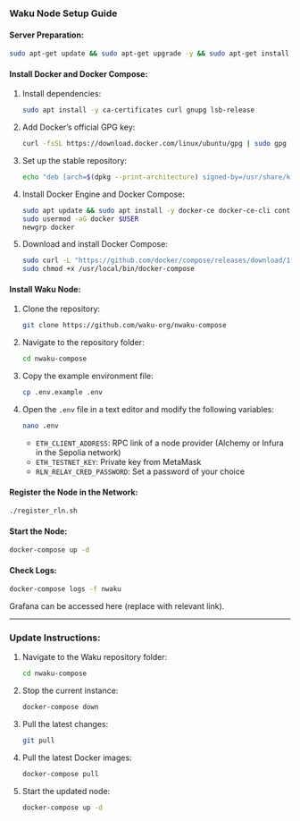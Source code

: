 ### Waku Node Setup Guide

#### Server Preparation:

```bash
sudo apt-get update && sudo apt-get upgrade -y && sudo apt-get install make curl build-essential unzip lz4 gcc git jq -y
```

#### Install Docker and Docker Compose:

1. Install dependencies:
   
   ```bash
   sudo apt install -y ca-certificates curl gnupg lsb-release
   ```

2. Add Docker’s official GPG key:

   ```bash
   curl -fsSL https://download.docker.com/linux/ubuntu/gpg | sudo gpg --dearmor -o /usr/share/keyrings/docker-archive-keyring.gpg
   ```

3. Set up the stable repository:

   ```bash
   echo "deb [arch=$(dpkg --print-architecture) signed-by=/usr/share/keyrings/docker-archive-keyring.gpg] https://download.docker.com/linux/ubuntu $(lsb_release -cs) stable" | sudo tee /etc/apt/sources.list.d/docker.list > /dev/null
   ```

4. Install Docker Engine and Docker Compose:

   ```bash
   sudo apt update && sudo apt install -y docker-ce docker-ce-cli containerd.io
   sudo usermod -aG docker $USER
   newgrp docker
   ```

5. Download and install Docker Compose:

   ```bash
   sudo curl -L "https://github.com/docker/compose/releases/download/1.29.2/docker-compose-$(uname -s)-$(uname -m)" -o /usr/local/bin/docker-compose
   sudo chmod +x /usr/local/bin/docker-compose
   ```

#### Install Waku Node:

1. Clone the repository:

   ```bash
   git clone https://github.com/waku-org/nwaku-compose
   ```

2. Navigate to the repository folder:

   ```bash
   cd nwaku-compose
   ```

3. Copy the example environment file:

   ```bash
   cp .env.example .env
   ```

4. Open the `.env` file in a text editor and modify the following variables:

   ```bash
   nano .env
   ```

   - `ETH_CLIENT_ADDRESS`: RPC link of a node provider (Alchemy or Infura in the Sepolia network)
   - `ETH_TESTNET_KEY`: Private key from MetaMask
   - `RLN_RELAY_CRED_PASSWORD`: Set a password of your choice

#### Register the Node in the Network:

```bash
./register_rln.sh
```

#### Start the Node:

```bash
docker-compose up -d
```

#### Check Logs:

```bash
docker-compose logs -f nwaku
```

Grafana can be accessed here (replace with relevant link).

---

### Update Instructions:

1. Navigate to the Waku repository folder:

   ```bash
   cd nwaku-compose
   ```

2. Stop the current instance:

   ```bash
   docker-compose down
   ```

3. Pull the latest changes:

   ```bash
   git pull
   ```

4. Pull the latest Docker images:

   ```bash
   docker-compose pull
   ```

5. Start the updated node:

   ```bash
   docker-compose up -d
   ```
